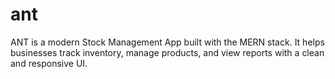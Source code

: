 # ant
ANT is a modern Stock Management App built with the MERN stack. It helps businesses track inventory, manage products, and view reports with a clean and responsive UI.
